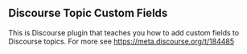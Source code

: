 ## Discourse Topic Custom Fields

This is Discourse plugin that teaches you how to add custom fields to Discourse topics. For more see https://meta.discourse.org/t/184485